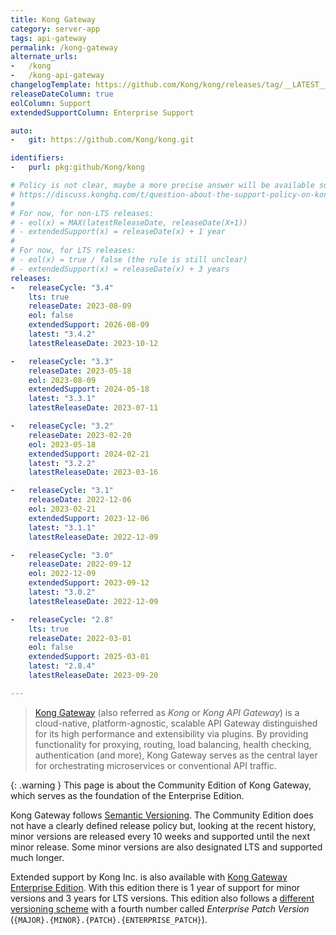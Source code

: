 ```yaml
---
title: Kong Gateway
category: server-app
tags: api-gateway
permalink: /kong-gateway
alternate_urls:
-   /kong
-   /kong-api-gateway
changelogTemplate: https://github.com/Kong/kong/releases/tag/__LATEST__
releaseDateColumn: true
eolColumn: Support
extendedSupportColumn: Enterprise Support

auto:
-   git: https://github.com/Kong/kong.git

identifiers:
-   purl: pkg:github/Kong/kong

# Policy is not clear, maybe a more precise answer will be available someday on
# https://discuss.konghq.com/t/question-about-the-support-policy-on-kong-community/11891.
#
# For now, for non-LTS releases:
# - eol(x) = MAX(latestReleaseDate, releaseDate(X+1))
# - extendedSupport(x) = releaseDate(x) + 1 year
#
# For now, for LTS releases:
# - eol(x) = true / false (the rule is still unclear)
# - extendedSupport(x) = releaseDate(x) + 3 years
releases:
-   releaseCycle: "3.4"
    lts: true
    releaseDate: 2023-08-09
    eol: false
    extendedSupport: 2026-08-09
    latest: "3.4.2"
    latestReleaseDate: 2023-10-12

-   releaseCycle: "3.3"
    releaseDate: 2023-05-18
    eol: 2023-08-09
    extendedSupport: 2024-05-18
    latest: "3.3.1"
    latestReleaseDate: 2023-07-11

-   releaseCycle: "3.2"
    releaseDate: 2023-02-20
    eol: 2023-05-18
    extendedSupport: 2024-02-21
    latest: "3.2.2"
    latestReleaseDate: 2023-03-16

-   releaseCycle: "3.1"
    releaseDate: 2022-12-06
    eol: 2023-02-21
    extendedSupport: 2023-12-06
    latest: "3.1.1"
    latestReleaseDate: 2022-12-09

-   releaseCycle: "3.0"
    releaseDate: 2022-09-12
    eol: 2022-12-09
    extendedSupport: 2023-09-12
    latest: "3.0.2"
    latestReleaseDate: 2022-12-09

-   releaseCycle: "2.8"
    lts: true
    releaseDate: 2022-03-01
    eol: false
    extendedSupport: 2025-03-01
    latest: "2.8.4"
    latestReleaseDate: 2023-09-20

---
```


> [Kong Gateway](https://konghq.com/products/kong-gateway) (also referred as _Kong_ or
> _Kong API Gateway_) is a cloud-native, platform-agnostic, scalable API Gateway distinguished
> for its high performance and extensibility via plugins. By providing functionality for
> proxying, routing, load balancing, health checking, authentication (and more), Kong Gateway
> serves as the central layer for orchestrating microservices or conventional API traffic.

{: .warning }
This page is about the Community Edition of Kong Gateway, which serves as the foundation
of the Enterprise Edition.

Kong Gateway follows [Semantic Versioning](https://semver.org/).
The Community Edition does not have a clearly defined release policy but, looking at the
recent history, minor versions are released every 10 weeks and supported until the next minor
release. Some minor versions are also designated LTS and supported much longer.

Extended support by Kong Inc. is also available with [Kong Gateway Enterprise Edition](https://docs.konghq.com/gateway/latest/support-policy/).
With this edition there is 1 year of support for minor versions and 3 years for LTS versions.
This edition also follows a [different versioning scheme](https://docs.konghq.com/gateway/latest/support-policy/#semantic-versioning)
with a fourth number called _Enterprise Patch Version_ (`{MAJOR}.{MINOR}.{PATCH}.{ENTERPRISE_PATCH}`).
